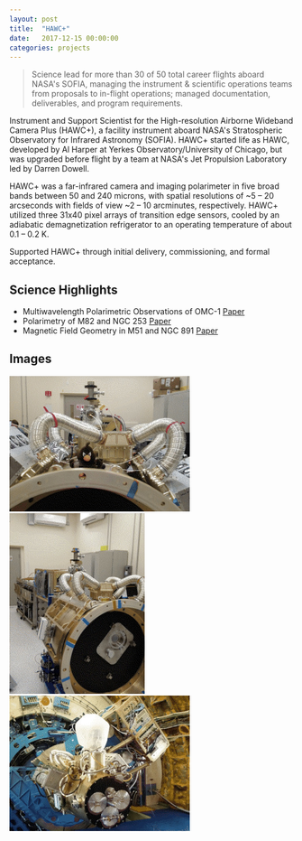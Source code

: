 ```yaml
---
layout: post
title:  "HAWC+"
date:   2017-12-15 00:00:00
categories: projects
---
```


> Science lead for more than 30 of 50 total career flights aboard NASA's
  SOFIA, managing the instrument & scientific operations teams from proposals
  to in-flight operations; managed documentation, deliverables, and program
  requirements.

Instrument and Support Scientist for the High-resolution Airborne Wideband Camera Plus (HAWC+), a facility instrument aboard NASA's Stratospheric Observatory for Infrared Astronomy (SOFIA). HAWC+ started life as HAWC, developed by Al Harper at Yerkes Observatory/University of Chicago, but was upgraded before flight by a team at NASA's Jet Propulsion Laboratory led by Darren Dowell.

HAWC+ was a far-infrared camera and imaging polarimeter in five broad bands between 50 and 240 microns, with spatial resolutions of ~5 – 20 arcseconds with fields of view ~2 – 10 arcminutes, respectively. HAWC+ utilized three 31x40 pixel arrays of transition edge sensors, cooled by an adiabatic demagnetization refrigerator to an operating temperature of about 0.1 – 0.2 K.

Supported HAWC+ through initial delivery, commissioning, and formal acceptance.

## Science Highlights
* Multiwavelength Polarimetric Observations of OMC-1 [Paper](https://ui.adsabs.harvard.edu/abs/2019ApJ...872..187C/abstract)
* Polarimetry of M82 and NGC 253 [Paper](https://ui.adsabs.harvard.edu/abs/2019ApJ...870L...9J/abstract)
* Magnetic Field Geometry in M51 and NGC 891 [Paper](https://ui.adsabs.harvard.edu/abs/2020AJ....160..167J/abstract)

## Images
[![HAWC+ unofficial mascot, Henery Hawk](/content/images/320idx/sofia_heneryhawk.jpg)](/content/images/originals/sofia_heneryhawk.jpg)
[![HAWC+ in the choo-choo lab configuration](/content/images/320idx/sofia_hawclab.jpg)](/content/images/originals/sofia_hawclab.jpg)
[![HAWC+ onboard SOFIA for flights](/content/images/320idx/sofia_hawc.jpg)](/content/images/originals/sofia_hawc.jpg)
